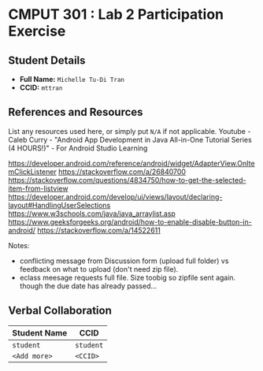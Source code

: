 # CMPUT 301 : Lab 2 Participation Exercise

## Student Details

- **Full Name:** `Michelle Tu-Di Tran`
- **CCID:** `mttran`

## References and Resources

List any resources used here, or simply put `N/A` if not applicable.
Youtube - Caleb Curry - "Android App Development in Java All-in-One Tutorial Series (4 HOURS!)" - For Android Studio Learning

https://developer.android.com/reference/android/widget/AdapterView.OnItemClickListener
https://stackoverflow.com/a/26840700
https://stackoverflow.com/questions/4834750/how-to-get-the-selected-item-from-listview
https://developer.android.com/develop/ui/views/layout/declaring-layout#HandlingUserSelections
https://www.w3schools.com/java/java_arraylist.asp
https://www.geeksforgeeks.org/android/how-to-enable-disable-button-in-android/
https://stackoverflow.com/a/14522611

Notes: 
- conflicting message from Discussion form (upload full folder) vs feedback on what to upload (don't need zip file).
- eclass meesage requests full file. Size toobig so zipfile sent again. though the due date has already passed...

## Verbal Collaboration

| Student Name | CCID      |
| ------------ | --------- |
| `student`    | `student` |
| `<Add more>` | `<CCID>`  |

